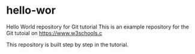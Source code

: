 # hello-wor
Hello World repository for Git tutorial
This is an example repository for the Git tutoial on https://www.w3schools.c

This repository is built step by step in the tutorial.
